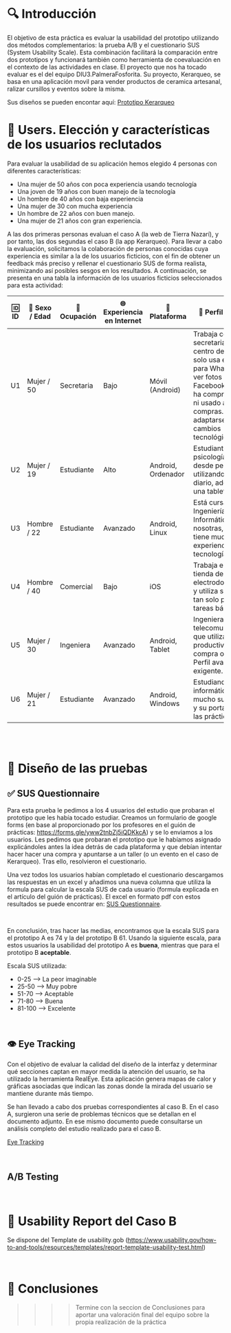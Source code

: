 # 🔍 Introducción
El objetivo de esta práctica es evaluar la usabilidad del prototipo utilizando dos métodos complementarios: la prueba A/B y el cuestionario SUS (System Usability Scale). Esta combinación facilitará la comparación entre dos prototipos y funcionará también como herramienta de coevaluación en el contexto de las actividades en clase.
El proyecto que nos ha tocado evaluar es el del equipo DIU3.PalmeraFosforita. Su proyecto, Kerarqueo, se basa en una aplicación movil para vender productos de ceramica artesanal, ralizar cursillos y eventos sobre la misma.

Sus diseños se pueden encontar aquí: [Prototipo Kerarqueo](https://www.figma.com/proto/RmxUR8LE3bxbivaD4IAYlw/layout_hi-fi?node-id=2-359&t=LVN78XnzukW0aWbK-1&scaling=scale-down&content-scaling=fixed&page-id=0%3A1)

# 👥 Users. Elección y características de los usuarios reclutados
Para evaluar la usabilidad de su aplicación hemos elegido 4 personas con diferentes características:
- Una mujer de 50 años con poca experiencia usando tecnología
- Una joven de 19 años con buen manejo de la tecnología
- Un hombre de 40 años con baja experiencia
- Una mujer de 30 con mucha experiencia
- Un hombre de 22 años con buen manejo.
- Una mujer de 21 años con gran experiencia.

A las dos primeras personas evaluan el caso A (la web de Tierra Nazarí), y por tanto, las dos segundas el caso B (la app Kerarqueo). Para llevar a cabo la evaluación, solicitamos la colaboración de personas conocidas cuya experiencia es similar a la de los usuarios ficticios, con el fin de obtener un feedback más preciso y rellenar el cuestionario SUS de forma realista, minimizando así posibles sesgos en los resultados. A continuación, se presenta en una tabla la información de los usuarios ficticios seleccionados para esta actividad:

| 🆔 ID | 👤 Sexo / Edad | 💼 Ocupación | 🌐 Experiencia en Internet | 📱 Plataforma | 🧩 Perfil cubierto | 🧪 Test | 📊 SUS Score |
|------|----------------|--------------|----------------------------|----------------|--------------------|---------|---------------|
| U1   | Mujer / 50     | Secretaria   | Bajo                       | Móvil (Android) | Trabaja como secretaria en un centro de salud y solo usa el móvil para WhatsApp y ver fotos en Facebook. Nunca ha comprado online ni usado apps de compras. Le cuesta adaptarse a cambios tecnológicos. | A       | 68            |
| U2   | Mujer / 19    | Estudiante   | Alto                       | Android, Ordenador | Estudiante de psicología. Lleva desde pequeña utilizando el movil a diario, además de una tablet y un PC. | A       | 80            |
| U3   | Hombre / 22     | Estudiante    | Avanzado                   | Android, Linux  | Está cursando Ingeniería Informática con nosotras, por lo que tiene mucha experiencia con las tecnologías. | A       | 75            |
| U4   | Hombre / 40    | Comercial    | Bajo                       | iOS              | Trabaja en una tienda de electrodomésticos y utiliza su iPhone tan solo para las tareas básicas. | B       | 63            |
| U5   | Mujer / 30     | Ingeniera    | Avanzado                   | Android, Tablet  | Ingeniera de telecomunicaciones que utiliza apps de productividad y compra online. Perfil avanzado y exigente. | B       | 53            |
| U6   | Mujer / 21     | Estudiante    | Avanzado                   | Android, Windows  | Estudiando informática, utiliza mucho su teléfono y su portatil para las prácticas. | B       | 68            |

<br>
<br>


# 🧪 Diseño de las pruebas

## ✅ SUS Questionnaire
Para esta prueba le pedimos a los 4 usuarios del estudio que probaran el prototipo que les había tocado estudiar. Creamos un formulario de google forms (en base al proporcionado por los profesores en el guión de prácticas: https://forms.gle/yww2tnbZj5iQDKkcA) y se lo enviamos a los usuarios. Les pedimos que probaran el prototipo que le habíamos asignado explicándoles antes la idea detrás de cada plataforma y que debían intentar hacer hacer una compra y apuntarse a un taller (o un evento en el caso de Kerarqueo). Tras ello, resolvieron el cuestionario.

Una vez todos los usuarios habían completado el cuestionario descargamos las respuestas en un excel y añadimos una nueva columna que utiliza la formula para calcular la escala SUS de cada usuario (formula explicada en el artículo del guión de prácticas). El excel en formato pdf con estos resultados se puede encontrar en: [SUS Questionnaire](./sus_results.pdf).

<br>

En conclusión, tras hacer las medias, encontramos que la escala SUS para el prototipo A es 74 y la del prototipo B 61. Usando la siguiente escala, para estos usuarios la usabilidad del prototipo A es **buena**, mientras que para el prototipo B **aceptable**.

Escala SUS utilizada:

- 0-25 --> La peor imaginable
- 25-50 --> Muy pobre
- 51-70 --> Aceptable
- 71-80 --> Buena
- 81-100 --> Excelente

<br>


## 👁️ Eye Tracking
Con el objetivo de evaluar la calidad del diseño de la interfaz y determinar qué secciones captan en mayor medida la atención del usuario, se ha utilizado la herramienta RealEye. Esta aplicación genera mapas de calor y gráficas asociadas que indican las zonas donde la mirada del usuario se mantiene durante más tiempo.

Se han llevado a cabo dos pruebas correspondientes al caso B. En el caso A, surgieron una serie de problemas técnicos que se detallan en el documento adjunto. En ese mismo documento puede consultarse un análisis completo del estudio realizado para el caso B. 

 [Eye Tracking](Eye_Tracking.pdf)

<br>

## A/B Testing


<br>


# 🧾 Usability Report del Caso B

Se dispone del Template de usability.gob (https://www.usability.gov/how-to-and-tools/resources/templates/report-template-usability-test.html) 

<br>


# 🧠 Conclusiones

>>>> Termine con la seccion de Conclusiones para aportar una valoración final del equipo sobre la propia realización de la práctica
